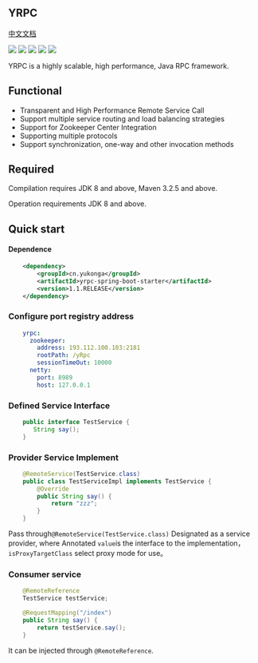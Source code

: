 ## YRPC
[中文文档](https://github.com/YuKongEr/yRpc/blob/master/README-CN.MD)

[![](https://img.shields.io/badge/build-passing-brightgreen.svg)](https://github.com/YuKongEr/yRpc/tree/master)  [![](https://img.shields.io/badge/license-apache2.0-blue.svg)](https://github.com/YuKongEr/yRpc/tree/master)   [![]( https://img.shields.io/badge/packagist-1.1-brightgreen.svg)]( https://search.maven.org/search?q=a:yrpc-spring-boot-starter )  [![](https://img.shields.io/badge/license-apache2.0-blue.svg)](https://github.com/YuKongEr/yRpc/tree/master)   [![]( https://img.shields.io/badge/release-v1.1-blue.svg 
)]( https://search.maven.org/search?q=a:yrpc-spring-boot-starter )

YRPC is a highly scalable, high performance, Java RPC framework.

## Functional 
- Transparent and High Performance Remote Service Call
- Support multiple service routing and load balancing strategies
- Support for Zookeeper Center Integration
- Supporting multiple protocols
- Support synchronization, one-way and other invocation methods

## Required
Compilation requires JDK 8 and above, Maven 3.2.5 and above.

Operation requirements JDK 8 and above.

## Quick start
#### Dependence
```xml
    <dependency>
        <groupId>cn.yukonga</groupId>
        <artifactId>yrpc-spring-boot-starter</artifactId>
        <version>1.1.RELEASE</version>
    </dependency>
```

### Configure port registry address
```yaml
    yrpc:
      zookeeper:
        address: 193.112.100.103:2181
        rootPath: /yRpc
        sessionTimeOut: 10000
      netty:
        port: 8989
        host: 127.0.0.1
```

### Defined Service Interface
```java
    public interface TestService {
       String say();
    }
```

### Provider Service Implement
```java
    @RemoteService(TestService.class)
    public class TestServiceImpl implements TestService {
        @Override
        public String say() {
            return "zzz";
        }
    }
```
Pass through`@RemoteService(TestService.class)` Designated as a service provider, where Annotated `value`is the interface to the implementation，`isProxyTargetClass` select proxy mode for use。

### Consumer service
```java
    @RemoteReference
    TestService testService;

    @RequestMapping("/index")
    public String say() {
        return testService.say();
    }
```

It can be injected through `@RemoteReference`.


 
 



